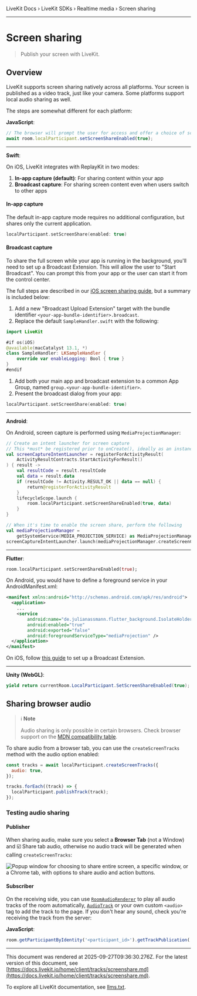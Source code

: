 LiveKit Docs › LiveKit SDKs › Realtime media › Screen sharing

---

# Screen sharing

> Publish your screen with LiveKit.

## Overview

LiveKit supports screen sharing natively across all platforms. Your screen is published as a video track, just like your camera. Some platforms support local audio sharing as well.

The steps are somewhat different for each platform:

**JavaScript**:

```typescript
// The browser will prompt the user for access and offer a choice of screen, window, or tab 
await room.localParticipant.setScreenShareEnabled(true);

```

---

**Swift**:

On iOS, LiveKit integrates with ReplayKit in two modes:

1. **In-app capture (default)**: For sharing content within your app
2. **Broadcast capture**: For sharing screen content even when users switch to other apps

#### In-app capture

The default in-app capture mode requires no additional configuration, but shares only the current application.

```swift
localParticipant.setScreenShare(enabled: true)

```

#### Broadcast capture

To share the full screen while your app is running in the background, you'll need to set up a Broadcast Extension. This will allow the user to "Start Broadcast". You can prompt this from your app or the user can start it from the control center.

The full steps are described in our [iOS screen sharing guide](https://github.com/livekit/client-sdk-swift/blob/main/Docs/ios-screen-sharing.md), but a summary is included below:

1. Add a new "Broadcast Upload Extension" target with the bundle identifier `<your-app-bundle-identifier>.broadcast`.
2. Replace the default `SampleHandler.swift` with the following:

```swift
import LiveKit

#if os(iOS)
@available(macCatalyst 13.1, *)
class SampleHandler: LKSampleHandler {
    override var enableLogging: Bool { true }
}
#endif

```

1. Add both your main app and broadcast extension to a common App Group, named `group.<your-app-bundle-identifier>`.
2. Present the broadcast dialog from your app:

```swift
localParticipant.setScreenShare(enabled: true)

```

---

**Android**:

On Android, screen capture is performed using `MediaProjectionManager`:

```kotlin
// Create an intent launcher for screen capture
// This *must* be registered prior to onCreate(), ideally as an instance val
val screenCaptureIntentLauncher = registerForActivityResult(
    ActivityResultContracts.StartActivityForResult()
) { result ->
    val resultCode = result.resultCode
    val data = result.data
    if (resultCode != Activity.RESULT_OK || data == null) {
        return@registerForActivityResult
    }
    lifecycleScope.launch {
        room.localParticipant.setScreenShareEnabled(true, data)
    }
}

// When it's time to enable the screen share, perform the following
val mediaProjectionManager =
    getSystemService(MEDIA_PROJECTION_SERVICE) as MediaProjectionManager
screenCaptureIntentLauncher.launch(mediaProjectionManager.createScreenCaptureIntent())

```

---

**Flutter**:

```dart
room.localParticipant.setScreenShareEnabled(true);

```

On Android, you would have to define a foreground service in your AndroidManifest.xml:

```xml
<manifest xmlns:android="http://schemas.android.com/apk/res/android">
  <application>
    ...
    <service
        android:name="de.julianassmann.flutter_background.IsolateHolderService"
        android:enabled="true"
        android:exported="false"
        android:foregroundServiceType="mediaProjection" />
  </application>
</manifest>

```

On iOS, follow [this guide](https://github.com/flutter-webrtc/flutter-webrtc/wiki/iOS-Screen-Sharing#broadcast-extension-quick-setup) to set up a Broadcast Extension.

---

**Unity (WebGL)**:

```csharp
yield return currentRoom.LocalParticipant.SetScreenShareEnabled(true);

```

## Sharing browser audio

> ℹ️ **Note**
> 
> Audio sharing is only possible in certain browsers. Check browser support on the [MDN compatibility table](https://developer.mozilla.org/en-US/docs/Web/API/Screen_Capture_API/Using_Screen_Capture#browser_compatibility).

To share audio from a browser tab, you can use the `createScreenTracks` method with the audio option enabled:

```js
const tracks = await localParticipant.createScreenTracks({
  audio: true,
});

tracks.forEach((track) => {
  localParticipant.publishTrack(track);
});

```

### Testing audio sharing

#### Publisher

When sharing audio, make sure you select a **Browser Tab** (not a Window) and ☑️ Share tab audio, otherwise no audio track will be generated when calling `createScreenTracks`:

![Popup window for choosing to share entire screen, a specific window, or a Chrome tab, with options to share audio and action buttons.](/images/client/share-browser-audio-screen.png)

#### Subscriber

On the receiving side, you can use [`RoomAudioRenderer`](https://github.com/livekit/components-js/blob/main/packages/react/src/components/RoomAudioRenderer.tsx) to play all audio tracks of the room automatically, [`AudioTrack`](https://github.com/livekit/components-js/blob/main/packages/react/src/components/participant/AudioTrack.tsx) or your own custom `<audio>` tag to add the track to the page. If you don't hear any sound, check you're receiving the track from the server:

**JavaScript**:

```javascript
room.getParticipantByIdentity('<participant_id>').getTrackPublication('screen_share_audio');

```

---

This document was rendered at 2025-09-27T09:36:30.276Z.
For the latest version of this document, see [https://docs.livekit.io/home/client/tracks/screenshare.md](https://docs.livekit.io/home/client/tracks/screenshare.md).

To explore all LiveKit documentation, see [llms.txt](https://docs.livekit.io/llms.txt).